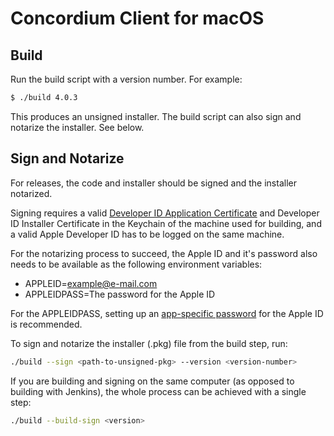 # Concordium Client for macOS

## Build
Run the build script with a version number. For example:

``` sh
$ ./build 4.0.3
```

This produces an unsigned installer. The build script can also sign and notarize
the installer. See below.

## Sign and Notarize

For releases, the code and installer should be signed and the installer
notarized.

Signing requires a valid [Developer ID Application
Certificate](https://developer.apple.com/support/certificates/) and Developer ID
Installer Certificate in the Keychain of the machine used for building, and a valid Apple Developer ID has to be logged on the same machine.

For the notarizing process to succeed, the Apple ID and it's password also needs to be available as the following
environment variables:

-   APPLEID=<example@e-mail.com>
-   APPLEIDPASS=The password for the Apple ID

For the APPLEIDPASS, setting up an [app-specific password](https://support.apple.com/en-us/HT204397) for the Apple ID is recommended.

To sign and notarize the installer (.pkg) file from the build step, run:

``` sh
./build --sign <path-to-unsigned-pkg> --version <version-number>
```

If you are building and signing on the same computer (as opposed to building
with Jenkins), the whole process can be achieved with a single step:

``` sh
./build --build-sign <version>
```
